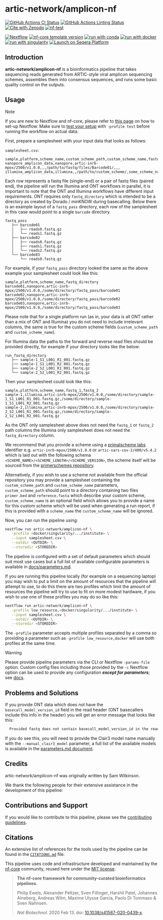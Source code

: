 # artic-network/amplicon-nf

[![GitHub Actions CI Status](https://github.com/artic-network/amplicon-nf/actions/workflows/nf-test.yml/badge.svg)](https://github.com/artic-network/amplicon-nf/actions/workflows/nf-test.yml)
[![GitHub Actions Linting Status](https://github.com/artic-network/amplicon-nf/actions/workflows/linting.yml/badge.svg)](https://github.com/artic-network/amplicon-nf/actions/workflows/linting.yml)[![Cite with Zenodo](http://img.shields.io/badge/DOI-10.5281/zenodo.XXXXXXX-1073c8?labelColor=000000)](https://doi.org/10.5281/zenodo.XXXXXXX)
[![nf-test](https://img.shields.io/badge/unit_tests-nf--test-337ab7.svg)](https://www.nf-test.com)

[![Nextflow](https://img.shields.io/badge/version-%E2%89%A524.04.2-green?style=flat&logo=nextflow&logoColor=white&color=%230DC09D&link=https%3A%2F%2Fnextflow.io)](https://www.nextflow.io/)
[![nf-core template version](https://img.shields.io/badge/nf--core_template-3.3.1-green?style=flat&logo=nfcore&logoColor=white&color=%2324B064&link=https%3A%2F%2Fnf-co.re)](https://github.com/nf-core/tools/releases/tag/3.3.1)
[![run with conda](http://img.shields.io/badge/run%20with-conda-3EB049?labelColor=000000&logo=anaconda)](https://docs.conda.io/en/latest/)
[![run with docker](https://img.shields.io/badge/run%20with-docker-0db7ed?labelColor=000000&logo=docker)](https://www.docker.com/)
[![run with singularity](https://img.shields.io/badge/run%20with-singularity-1d355c.svg?labelColor=000000)](https://sylabs.io/docs/)
[![Launch on Seqera Platform](https://img.shields.io/badge/Launch%20%F0%9F%9A%80-Seqera%20Platform-%234256e7)](https://cloud.seqera.io/launch?pipeline=https://github.com/artic-network/amplicon-nf)

## Introduction

**artic-network/amplicon-nf** is a bioinformatics pipeline that takes sequencing reads generated from ARTIC-style viral amplicon sequencing schemes, assembles them into consensus sequences, and runs some basic quality control on the outputs.

<!-- TODO nf-core:
   Complete this sentence with a 2-3 sentence summary of what types of data the pipeline ingests, a brief overview of the
   major pipeline sections and the types of output it produces. You're giving an overview to someone new
   to nf-core here, in 15-20 seconds. For an example, see https://github.com/nf-core/rnaseq/blob/master/README.md#introduction
-->



<!-- TODO nf-core: Include a figure that guides the user through the major workflow steps. Many nf-core
     workflows use the "tube map" design for that. See https://nf-co.re/docs/guidelines/graphic_design/workflow_diagrams#examples for examples.   -->
<!-- TODO nf-core: Fill in short bullet-pointed list of the default steps in the pipeline -->

## Usage

> [!NOTE]
> If you are new to Nextflow and nf-core, please refer to [this page](https://nf-co.re/docs/usage/installation) on how to set-up Nextflow. Make sure to [test your setup](https://nf-co.re/docs/usage/introduction#how-to-run-a-pipeline) with `-profile test` before running the workflow on actual data.

First, prepare a samplesheet with your input data that looks as follows:

`samplesheet.csv`:

```csv
sample,platform,scheme_name,custom_scheme_path,custom_scheme_name,fastq_directory,fastq_1,fastq_2
nanopore_amplicon_data,nanopore,artic-inrb-mpox/2500/v1.0.0,,,/path/to/fastq/files/Barcode01/,,,
illumina_amplicon_data,illumina,,/path/to/custom_scheme/,some_scheme_name,,/path/to/fastq/files/AEG588A1_S1_L002_R1_001.fastq.gz,/path/to/fastq/files/AEG588A1_S1_L002_R2_001.fastq.gz
```

Each row represents a fastq file (single-end) or a pair of fastq files (paired end), the pipeline will run the Illumina and ONT workflows in parallel, it is important to note that the ONT and Illumina workflows have different input requirements. ONT requires only `fastq_directory` which is intended to be a directory as created by Dorado / minKNOW during basecalling. Below there is an example layout of a `fastq_pass` directory, each row of the samplesheet in this case would point to a single `barcode` directory.

```
fastq_pass
   ├── barcode01
   |   ├── reads0.fastq.gz
   │   └── reads1.fastq.gz
   ├── barcode02
   │   ├── reads0.fastq.gz
   │   ├── reads1.fastq.gz
   │   └── reads2.fastq.gz
   └── barcode03
       └── reads0.fastq.gz
```

For example, if your `fastq_pass` directory looked the same as the above example your samplesheet could look like this:

```csv
sample,platform,scheme_name,fastq_directory
barcode01,nanopore,artic-inrb-mpox/2500/v1.0.0,/some/directory/fastq_pass/barcode01
barcode02,nanopore,artic-inrb-mpox/2500/v1.0.0,/some/directory/fastq_pass/barcode02
barcode03,nanopore,artic-inrb-mpox/2500/v1.0.0,/some/directory/fastq_pass/barcode03
```

Please note that for a single platform run (as in, your data is all ONT rather than a mix of ONT and Illumina) you do not need to include irrelevant columns, the same is true for the custom scheme fields (`custom_scheme_path` and `custom_scheme_name`).

For Illumina data the paths to the forward and reverse read files should be provided directly, for example if your directory looks like the below:
```
run_fastq_directory
   ├── sample-1_S1_L001_R1_001.fastq.gz
   |── sample-1_S1_L001_R2_001.fastq.gz
   ├── sample-2_S2_L001_R1_001.fastq.gz
   └── sample-2_S2_L001_R2_001.fastq.gz
```

Then your samplesheet could look like this:

```csv
sample,platform,scheme_name,fastq_1,fastq_2
sample-1,illumina,artic-inrb-mpox/2500/v1.0.0,/some/directory/sample-1_S1_L001_R1_001.fastq.gz,/some/directory/sample-1_S1_L001_R2_001.fastq.gz
sample-2,illumina,artic-inrb-mpox/2500/v1.0.0,/some/directory/sample-2_S2_L001_R1_001.fastq.gz,/some/directory/sample-2_S2_L001_R2_001.fastq.gz
```

As the ONT only samplesheet above does not need the `fastq_1` or `fastq_2` path columns the Illumina only samplesheet does not need the `fastq_directory` column.

We recommend that you provide a scheme using a [primalscheme labs](https://labs.primalscheme.com/) identifier e.g. `artic-inrb-mpox/2500/v1.0.0` or `artic-sars-cov-2/400/v5.4.2` which is laid out with the following schema `<SCHEME_NAME>/<SCHEME_LENGTH>/<SCHEME_VERSION>`, the scheme itself will be sourced from the [primerschemes repository](https://github.com/quick-lab/primerschemes).

Alternatively, if you wish to use a scheme not available from the official repository you may provide a samplesheet containing the `custom_scheme_path` and `custom_scheme_name` parameters, `custom_scheme_path` should point to a directory containing two files `primer.bed` and `reference.fasta` which describe your custom scheme, `custom_scheme_name` is an optional field which allows you to provide a name for this custom scheme which will be used when generating a run report, if this is provided with a `scheme_name` the `custom_scheme_name` will be ignored. 

Now, you can run the pipeline using:

```bash
nextflow run artic-network/amplicon-nf \
   -profile <docker/singularity/.../institute> \
   --input samplesheet.csv \
   --outdir <OUTDIR> \
   --storedir <STOREDIR> 
```

The pipeline is configured with a set of default parameters which should suit most use cases but a full list of available configurable parameters is available in [docs/parameters.md](https://github.com/artic-network/amplicon-nf/blob/main/docs/parameters.md).

If you are running this pipeline locally (for example on a sequencing laptop) you may wish to put a limit on the amount of resources that the pipeline will attempt to use, to do this there are two profiles which limit the amount of resources the pipeline will try to use to fit on more modest hardware, if you wish to use one of these profiles you may do so like this:

```bash
nextflow run artic-network/amplicon-nf \
   -profile low_resource,<docker/singularity/.../institute> \
   --input samplesheet.csv \
   --outdir <OUTDIR> \
   --storedir <STOREDIR> 
```

The `-profile` parameter accepts multiple profiles separated by a comma so providing a parameter such as `-profile low_resource,docker` will use both profiles at the same time.

> [!WARNING]
> Please provide pipeline parameters via the CLI or Nextflow `-params-file` option. Custom config files including those provided by the `-c` Nextflow option can be used to provide any configuration _**except for parameters**_; see [docs](https://nf-co.re/docs/usage/getting_started/configuration#custom-configuration-files).

## Problems and Solutions

If you provide ONT data which does not have the `basecall_model_version_id` field in the read header (ONT basecallers include this info in the header) you will get an error message that looks like this:

```sh
  Provided fastq does not contain basecall_model_version_id in the read header so clair3 model cannot be chosen automatically, please provide an appropriate model with the --model parameter
```

If you do see this, you will need to provide the Clair3 model name manually with the `--manual_clair3_model` parameter, a full list of the available models is available in the [parameters.md document](https://github.com/artic-network/amplicon-nf/blob/main/docs/parameters.md).

## Credits

artic-network/amplicon-nf was originally written by Sam Wilkinson.

We thank the following people for their extensive assistance in the development of this pipeline:

<!-- TODO nf-core: If applicable, make list of people who have also contributed -->

## Contributions and Support

If you would like to contribute to this pipeline, please see the [contributing guidelines](.github/CONTRIBUTING.md).

## Citations

<!-- TODO nf-core: Add citation for pipeline after first release. Uncomment lines below and update Zenodo doi and badge at the top of this file. -->
<!-- If you use artic-network/amplicon-nf for your analysis, please cite it using the following doi: [10.5281/zenodo.XXXXXX](https://doi.org/10.5281/zenodo.XXXXXX) -->

<!-- TODO nf-core: Add bibliography of tools and data used in your pipeline -->

An extensive list of references for the tools used by the pipeline can be found in the [`CITATIONS.md`](CITATIONS.md) file.

This pipeline uses code and infrastructure developed and maintained by the [nf-core](https://nf-co.re) community, reused here under the [MIT license](https://github.com/nf-core/tools/blob/main/LICENSE).

> **The nf-core framework for community-curated bioinformatics pipelines.**
>
> Philip Ewels, Alexander Peltzer, Sven Fillinger, Harshil Patel, Johannes Alneberg, Andreas Wilm, Maxime Ulysse Garcia, Paolo Di Tommaso & Sven Nahnsen.
>
> _Nat Biotechnol._ 2020 Feb 13. doi: [10.1038/s41587-020-0439-x](https://dx.doi.org/10.1038/s41587-020-0439-x).
